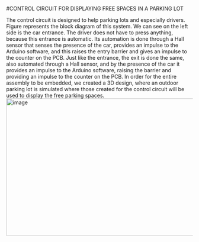 #CONTROL CIRCUIT FOR DISPLAYING  FREE SPACES IN A PARKING LOT

The control circuit is designed to help parking lots and especially drivers. 
Figure represents the block diagram of this system. We can see on the left side is the car entrance. The driver does not have to press anything, because this entrance is automatic. Its automation is done through a Hall sensor that senses the presence of the car, provides an impulse to the Arduino software, and this raises the entry barrier and gives an impulse to the counter on the PCB. 
Just like the entrance, the exit is done the same, also automated through a Hall sensor, and by the presence of the car it provides an impulse to the Arduino software, raising the barrier and providing an impulse to the counter on the PCB. In order for the entire assembly to be embedded, we created a 3D design, where an outdoor parking lot is simulated where those created for the control circuit will be used to display the free parking spaces.
<img width="892" height="371" alt="image" src="https://github.com/user-attachments/assets/37c52da1-9b71-49c0-a3fd-1a98621ddba0" />
